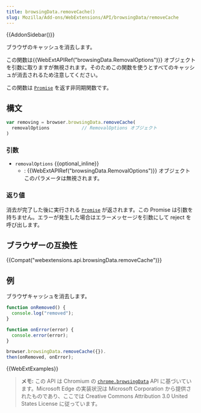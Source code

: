 ```yaml
---
title: browsingData.removeCache()
slug: Mozilla/Add-ons/WebExtensions/API/browsingData/removeCache
---
```


{{AddonSidebar()}}

ブラウザのキャッシュを消去します。

この関数は{{WebExtAPIRef("browsingData.RemovalOptions")}} オブジェクトを引数に取りますが無視されます。そのためこの関数を使うとすべてのキャッシュが消去されるため注意してください。

この関数は [`Promise`](/ja/docs/Web/JavaScript/Reference/Global_Objects/Promise) を返す非同期関数です。

## 構文

```js
var removing = browser.browsingData.removeCache(
  removalOptions            // RemovalOptions オブジェクト
)
```

### 引数

- `removalOptions` {{optional_inline}}
  - : {{WebExtAPIRef("browsingData.RemovalOptions")}} オブジェクト このパラメータは無視されます。

### 返り値

消去が完了した後に実行される [`Promise`](/ja/docs/Web/JavaScript/Reference/Global_Objects/Promise) が返されます。この Promise は引数を持ちません。エラーが発生した場合はエラーメッセージを引数にして reject を呼び出します。

## ブラウザーの互換性

{{Compat("webextensions.api.browsingData.removeCache")}}

## 例

ブラウザキャッシュを消去します。

```js
function onRemoved() {
  console.log("removed");
}

function onError(error) {
  console.error(error);
}

browser.browsingData.removeCache({}).
then(onRemoved, onError);
```

{{WebExtExamples}}

> **メモ:** この API は Chromium の [`chrome.browsingData`](https://developer.chrome.com/extensions/browsingData) API に基づいています。Microsoft Edge の実装状況は Microsoft Corporation から提供されたものであり、ここでは Creative Commons Attribution 3.0 United States License に従っています。

<!--
// Copyright 2015 The Chromium Authors. All rights reserved.
//
// Redistribution and use in source and binary forms, with or without
// modification, are permitted provided that the following conditions are
// met:
//
//    * Redistributions of source code must retain the above copyright
// notice, this list of conditions and the following disclaimer.
//    * Redistributions in binary form must reproduce the above
// copyright notice, this list of conditions and the following disclaimer
// in the documentation and/or other materials provided with the
// distribution.
//    * Neither the name of Google Inc. nor the names of its
// contributors may be used to endorse or promote products derived from
// this software without specific prior written permission.
//
// THIS SOFTWARE IS PROVIDED BY THE COPYRIGHT HOLDERS AND CONTRIBUTORS
// "AS IS" AND ANY EXPRESS OR IMPLIED WARRANTIES, INCLUDING, BUT NOT
// LIMITED TO, THE IMPLIED WARRANTIES OF MERCHANTABILITY AND FITNESS FOR
// A PARTICULAR PURPOSE ARE DISCLAIMED. IN NO EVENT SHALL THE COPYRIGHT
// OWNER OR CONTRIBUTORS BE LIABLE FOR ANY DIRECT, INDIRECT, INCIDENTAL,
// SPECIAL, EXEMPLARY, OR CONSEQUENTIAL DAMAGES (INCLUDING, BUT NOT
// LIMITED TO, PROCUREMENT OF SUBSTITUTE GOODS OR SERVICES; LOSS OF USE,
// DATA, OR PROFITS; OR BUSINESS INTERRUPTION) HOWEVER CAUSED AND ON ANY
// THEORY OF LIABILITY, WHETHER IN CONTRACT, STRICT LIABILITY, OR TORT
// (INCLUDING NEGLIGENCE OR OTHERWISE) ARISING IN ANY WAY OUT OF THE USE
// OF THIS SOFTWARE, EVEN IF ADVISED OF THE POSSIBILITY OF SUCH DAMAGE.
-->
